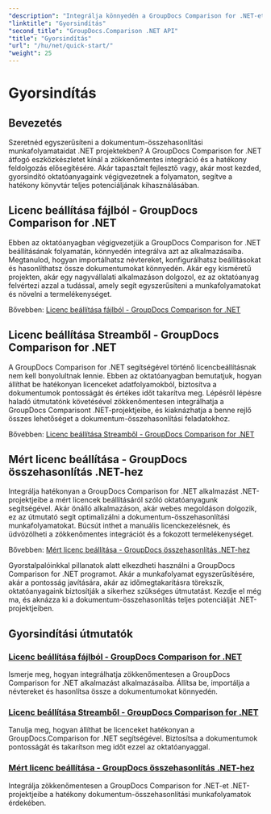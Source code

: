 ```yaml
---
"description": "Integrálja könnyedén a GroupDocs Comparison for .NET-et projektjeibe. Ismerjen meg hatékony licencbeállítási módszereket a pontos dokumentum-összehasonlítási munkafolyamatokhoz."
"linktitle": "Gyorsindítás"
"second_title": "GroupDocs.Comparison .NET API"
"title": "Gyorsindítás"
"url": "/hu/net/quick-start/"
"weight": 25
---
```


# Gyorsindítás


## Bevezetés

Szeretnéd egyszerűsíteni a dokumentum-összehasonlítási munkafolyamataidat .NET projektekben? A GroupDocs Comparison for .NET átfogó eszközkészletet kínál a zökkenőmentes integráció és a hatékony feldolgozás elősegítésére. Akár tapasztalt fejlesztő vagy, akár most kezded, gyorsindító oktatóanyagaink végigvezetnek a folyamaton, segítve a hatékony könyvtár teljes potenciáljának kihasználásában.

## Licenc beállítása fájlból - GroupDocs Comparison for .NET

Ebben az oktatóanyagban végigvezetjük a GroupDocs Comparison for .NET beállításának folyamatán, könnyedén integrálva azt az alkalmazásaiba. Megtanulod, hogyan importálhatsz névtereket, konfigurálhatsz beállításokat és hasonlíthatsz össze dokumentumokat könnyedén. Akár egy kisméretű projekten, akár egy nagyvállalati alkalmazáson dolgozol, ez az oktatóanyag felvértezi azzal a tudással, amely segít egyszerűsíteni a munkafolyamatokat és növelni a termelékenységet.

Bővebben: [Licenc beállítása fájlból - GroupDocs Comparison for .NET](./set-license-from-file/)

## Licenc beállítása Streamből - GroupDocs Comparison for .NET

A GroupDocs Comparison for .NET segítségével történő licencbeállításnak nem kell bonyolultnak lennie. Ebben az oktatóanyagban bemutatjuk, hogyan állíthat be hatékonyan licenceket adatfolyamokból, biztosítva a dokumentumok pontosságát és értékes időt takarítva meg. Lépésről lépésre haladó útmutatónk követésével zökkenőmentesen integrálhatja a GroupDocs Comparisont .NET-projektjeibe, és kiaknázhatja a benne rejlő összes lehetőséget a dokumentum-összehasonlítási feladatokhoz.

Bővebben: [Licenc beállítása Streamből - GroupDocs Comparison for .NET](./set-license-from-stream/)

## Mért licenc beállítása - GroupDocs összehasonlítás .NET-hez

Integrálja hatékonyan a GroupDocs Comparison for .NET alkalmazást .NET-projektjeibe a mért licencek beállításáról szóló oktatóanyagunk segítségével. Akár önálló alkalmazáson, akár webes megoldáson dolgozik, ez az útmutató segít optimalizálni a dokumentum-összehasonlítási munkafolyamatokat. Búcsút inthet a manuális licenckezelésnek, és üdvözölheti a zökkenőmentes integrációt és a fokozott termelékenységet.

Bővebben: [Mért licenc beállítása - GroupDocs összehasonlítás .NET-hez](./set-metered-license/)

Gyorstalpalóinkkal pillanatok alatt elkezdheti használni a GroupDocs Comparison for .NET programot. Akár a munkafolyamat egyszerűsítésére, akár a pontosság javítására, akár az időmegtakarításra törekszik, oktatóanyagaink biztosítják a sikerhez szükséges útmutatást. Kezdje el még ma, és aknázza ki a dokumentum-összehasonlítás teljes potenciálját .NET-projektjeiben.
## Gyorsindítási útmutatók
### [Licenc beállítása fájlból - GroupDocs Comparison for .NET](./set-license-from-file/)
Ismerje meg, hogyan integrálhatja zökkenőmentesen a GroupDocs Comparison for .NET alkalmazást alkalmazásaiba. Állítsa be, importálja a névtereket és hasonlítsa össze a dokumentumokat könnyedén.
### [Licenc beállítása Streamből - GroupDocs Comparison for .NET](./set-license-from-stream/)
Tanulja meg, hogyan állíthat be licenceket hatékonyan a GroupDocs.Comparison for .NET segítségével. Biztosítsa a dokumentumok pontosságát és takarítson meg időt ezzel az oktatóanyaggal.
### [Mért licenc beállítása - GroupDocs összehasonlítás .NET-hez](./set-metered-license/)
Integrálja zökkenőmentesen a GroupDocs Comparison for .NET-et .NET-projektjeibe a hatékony dokumentum-összehasonlítási munkafolyamatok érdekében.